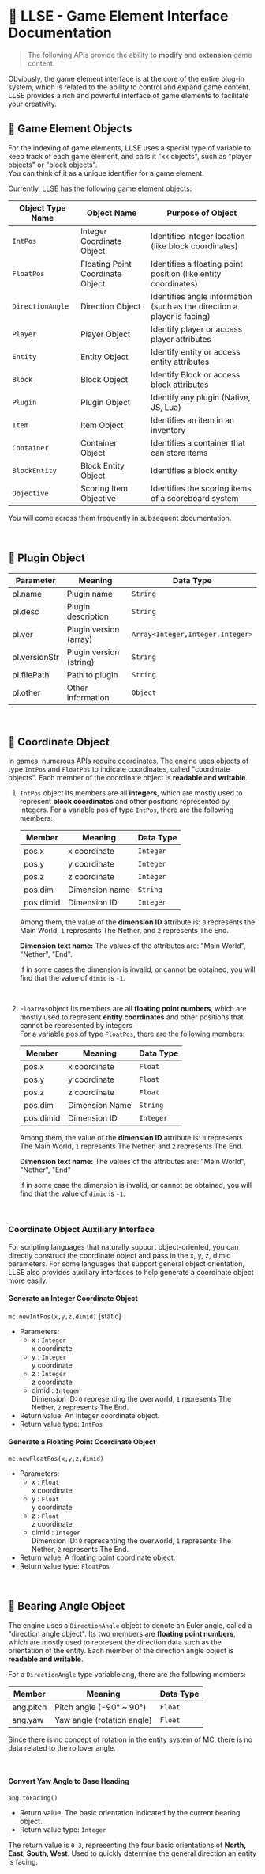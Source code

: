# 🎨 LLSE - Game Element Interface Documentation

> The following APIs provide the ability to **modify** and **extension** game content.

Obviously, the game element interface is at the core of the entire plug-in system, which is related to the ability to control and expand game content.  
LLSE provides a rich and powerful interface of game elements to facilitate your creativity.

## 🔮 Game Element Objects

For the indexing of game elements, LLSE uses a special type of variable to keep track of each game element, and calls it "xx objects", such as "player objects" or "block objects".  
You can think of it as a unique identifier for a game element.   

Currently, LLSE has the following game element objects:

| Object Type Name | Object Name     | Purpose of Object                  |
| ---------------- | --------------- | ------------------------------------------ |
| `IntPos`         | Integer Coordinate Object  | Identifies integer location (like block coordinates)             |
| `FloatPos`       | Floating Point Coordinate Object | Identifies a floating point position (like entity coordinates)          |
| `DirectionAngle` | Direction Object| Identifies angle information (such as the direction a player is facing)       |
| `Player`         | Player Object | Identify player or access player attributes       |
| `Entity`         | Entity Object | Identify entity or access entity attributes      |
| `Block`          | Block Object  | Identify Block or access block attributes |
| `Plugin`         | Plugin Object  | Identify any plugin (Native, JS, Lua) |
| `Item`           | Item Object  | Identifies an item in an inventory |
| `Container`      | Container Object | Identifies a container that can store items|
| `BlockEntity`    | Block Entity Object| Identifies a block entity |
| `Objective`      | Scoring Item Objective | Identifies the scoring items of a scoreboard system|

You will come across them frequently in subsequent documentation.

<br>

## 🧩 Plugin Object

| Parameter       | Meaning                              | Data Type  |
| ------------ | ------------------------------------- | --------- |
| pl.name    | Plugin name                             | `String` |
| pl.desc    | Plugin description                      | `String` |
| pl.ver     | Plugin version (array)                  | `Array<Integer,Integer,Integer>` |
| pl.versionStr  | Plugin version (string)             | `String` |
| pl.filePath | Path to plugin                         | `String` |
| pl.other     | Other information                     | `Object` |

<br>

## 🎯 Coordinate Object

In games, numerous APIs require coordinates.
The engine uses objects of type `IntPos` and `FloatPos` to indicate coordinates, called "coordinate objects".
Each member of the coordinate object is **readable and writable**.

1. `IntPos` object
    Its members are all **integers**, which are mostly used to represent **block coordinates** and other positions represented by integers.
    For a variable pos of type `IntPos`, there are the following members: 

   | Member    | Meaning    | Data Type       |
   | --------- | ---------- | --------- |
   | pos.x     | x coordinate     | `Integer` |
   | pos.y     | y coordinate     | `Integer` |
   | pos.z     | z coordinate     | `Integer` |
   | pos.dim   | Dimension name   | `String`  |
   | pos.dimid | Dimension ID     | `Integer` |

    Among them, the value of the **dimension ID** attribute is: `0` represents the Main World, `1` represents The Nether, and `2` represents The End.
    
    **Dimension text name:** The values of the attributes are: "Main World", "Nether", "End".

   If in some cases the dimension is invalid, or cannot be obtained, you will find that the value of `dimid` is `-1`.

   <br>

2. `FloatPos`object
    Its members are all **floating point numbers**, which are mostly used to represent **entity coordinates** and other positions that cannot be represented by integers  
    For a variable pos of type `FloatPos`, there are the following members:  

   | Member    | Meaning    | Data Type       |
   | --------- | ---------- | --------- |
   | pos.x     | x coordinate     | `Float`   |
   | pos.y     | y coordinate     | `Float`   |
   | pos.z     | z coordinate     | `Float`   |
   | pos.dim   | Dimension Name   | `String`  |
   | pos.dimid | Dimension ID     | `Integer` |

   Among them, the value of the **dimension ID** attribute is: `0` represents The Main World, `1` represents The Nether, and `2` represents The End.
   
   **Dimension text name:** The values of the attributes are: "Main World", "Nether", "End"

   If in some case the dimension is invalid, or cannot be obtained, you will find that the value of `dimid` is `-1`.

<br>

### Coordinate Object Auxiliary Interface

For scripting languages ​​that naturally support object-oriented, you can directly construct the coordinate object and pass in the x, y, z, dimid parameters.
For some languages ​​that support general object orientation, LLSE also provides auxiliary interfaces to help generate a coordinate object more easily.

#### Generate an Integer Coordinate Object

`mc.newIntPos(x,y,z,dimid)` [static]

- Parameters: 
  - x : `Integer`  
    x coordinate
  - y : `Integer`  
    y coordinate
  - z : `Integer`  
    z coordinate
  - dimid : `Integer`  
    Dimension ID: `0` representing the overworld, `1` represents The Nether, `2` represents The End.
- Return value: An Integer coordinate object.
- Return value type: `IntPos`

#### Generate a Floating Point Coordinate Object

`mc.newFloatPos(x,y,z,dimid)`

- Parameters: 
  - x : `Float`  
    x coordinate
  - y : `Float`  
    y coordinate
  - z : `Float`  
    z coordinate
  - dimid : `Integer`  
    Dimension ID: `0` representing the overworld, `1` represents The Nether, `2` represents The End.
- Return value: A floating point coordinate object.
- Return value type: `FloatPos`

<br>

## 📐 Bearing Angle Object

The engine uses a `DirectionAngle` object to denote an Euler angle, called a "direction angle object".
Its two members are **floating point numbers**, which are mostly used to represent the direction data such as the orientation of the entity.
Each member of the direction angle object is **readable and writable**. 

For a `DirectionAngle` type variable ang, there are the following members:  

| Member    | Meaning       | Data Type      |
| --------- | ---------- | --------- |
| ang.pitch | Pitch angle (-90° ~ 90°)  | `Float` |
| ang.yaw   | Yaw angle (rotation angle) | `Float`   |

Since there is no concept of rotation in the entity system of MC, there is no data related to the rollover angle.

<br>

#### Convert Yaw Angle to Base Heading

`ang.toFacing()`

- Return value: The basic orientation indicated by the current bearing object.
- Return value type: `Integer`

The return value is `0-3`, representing the four basic orientations of **North, East, South, West**. Used to quickly determine the general direction an entity is facing.

<br>

